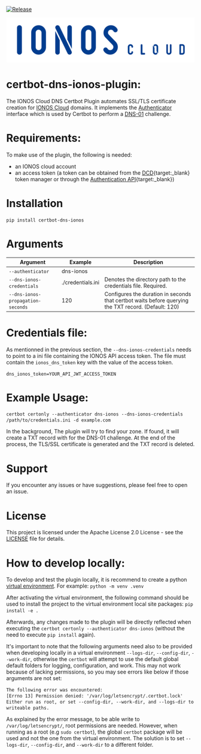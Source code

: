 [![Release](https://img.shields.io/github/v/release/ionos-cloud/certbot-dns-ionos-plugin.svg)](https://github.com/ionos-cloud/certbot-dns-ionos-plugin/releases/latest)

![Alt text](.github/IONOS.CLOUD.BLU.svg?raw=true "Title")

# certbot-dns-ionos-plugin:

The IONOS Cloud DNS Certbot Plugin automates SSL/TLS certificate creation for [IONOS Cloud](https://cloud.ionos.com/) domains. It implements the [Authenticator](https://github.com/certbot/certbot/blob/master/certbot/certbot/interfaces.py#L158) interface which is used by Certbot to perform a [DNS-01](https://letsencrypt.org/docs/challenge-types/#dns-01-challenge) challenge.

# Requirements:

To make use of the plugin, the following is needed:
* an IONOS cloud account
* an access token (a token can be obtained from the [DCD](https://dcd.ionos.com/){target:_blank} token manager or through the [Authentication API](https://api.ionos.com/docs/authentication/v1/){target:_blank})


# Installation

```
pip install certbot-dns-ionos
```

# Arguments

| Argument                            | Example     | Description                                                                                                                                                                     |
|-------------------------------------|-------------------|---------------------------------------------------------------------------------------------------------------------------------------------------------------------------------|
| `--authenticator`                   | dns-ionos       |                                                                               | 
| `--dns-ionos-credentials`         | ./credentials.ini | Denotes the directory path to the credentials file. Required. |
| `--dns-ionos-propagation-seconds` | 120               | Configures the duration in seconds that certbot waits before querying the TXT record. (Default: 120)                                  |


# Credentials file:

As mentionned in the previous section, the `--dns-ionos-credentials` needs to point to a ini file containing the IONOS API access token. The file must contain the `ionos_dns_token` key with the value of the access token. 

```
dns_ionos_token=YOUR_API_JWT_ACCESS_TOKEN

```

# Example Usage:

```
certbot certonly --authenticator dns-ionos --dns-ionos-credentials /path/to/credentials.ini -d example.com
```

In the background, The plugin will try to find your zone. If found, it will create a TXT record with for the DNS-01 challenge. At the end of the process, the TLS/SSL certificate is generated and the TXT record is deleted.

# Support

If you encounter any issues or have suggestions, please feel free to open an issue.

# License

This project is licensed under the Apache License 2.0 License - see the [LICENSE](https://github.com/ionos-cloud/certbot-dns-ionos-plugin/blob/init/LICENSE) file for details.


# How to develop locally:

To develop and test the plugin locally, it is recommend to create a python [virtual environment](https://docs.python.org/3/library/venv.html). For example: `python -m venv .venv`

After activating the virtual environment, the following command should be used to install the project to the virtual environment local site packages: `pip install -e .`

Afterwards, any changes made to the plugin will be directly reflected when executing the `certbot certonly --authenticator dns-ionos` (without the need to execute `pip install` again). 

It's important to note that the following arguments need also to be provided when developing locally in a virtual environment `--logs-dir`, `--config-dir`, `--work-dir`, otherwise the `certbot` will attempt to use the default global default folders for logging, configuration, and work. This may not work because of lacking permissions, so you may see errors like below if those arguments are not set:

```
The following error was encountered:
[Errno 13] Permission denied: '/var/log/letsencrypt/.certbot.lock'
Either run as root, or set --config-dir, --work-dir, and --logs-dir to writeable paths.
```

As explained by the error message, to be able write to `/var/log/letsencrypt/`, root permissions are needed. However, when running as a root (e.g `sudo certbot`), the global `certbot` package will be used and not the one from the virtual environment. The solution is to set `--logs-dir`, `--config-dir`, and `--work-dir` to a different folder. 

